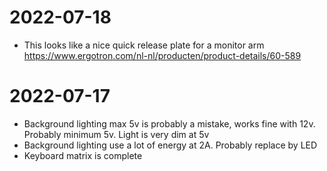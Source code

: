 # 2022-07-18
- This looks like a nice quick release plate for a monitor arm
    https://www.ergotron.com/nl-nl/producten/product-details/60-589

# 2022-07-17
- Background lighting max 5v is probably a mistake, works fine with 12v.
  Probably minimum 5v. Light is very dim at 5v
- Background lighting use a lot of energy at 2A. Probably replace by LED
- Keyboard matrix is complete

